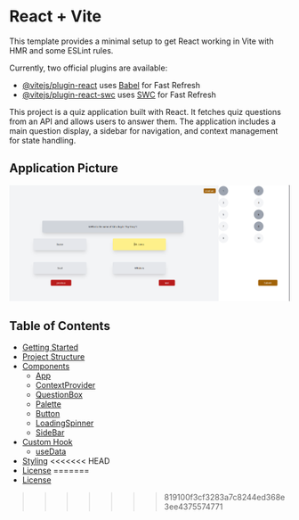 # React + Vite

This template provides a minimal setup to get React working in Vite with HMR and some ESLint rules.

Currently, two official plugins are available:

- [@vitejs/plugin-react](https://github.com/vitejs/vite-plugin-react/blob/main/packages/plugin-react/README.md) uses [Babel](https://babeljs.io/) for Fast Refresh
- [@vitejs/plugin-react-swc](https://github.com/vitejs/vite-plugin-react-swc) uses [SWC](https://swc.rs/) for Fast Refresh


This project is a quiz application built with React. It fetches quiz questions from an API and allows users to answer them. The application includes a main question display, a sidebar for navigation, and context management for state handling.
 <h2>Application Picture</h2>
 <img src="./src/utils/Application.png">

## Table of Contents
- [Getting Started](#getting-started)
- [Project Structure](#project-structure)
- [Components](#components)
  - [App](#app)
  - [ContextProvider](#contextprovider)
  - [QuestionBox](#questionbox)
  - [Palette](#palette)
  - [Button](#button)
  - [LoadingSpinner](#loadingspinner)
  - [SideBar](#sidebar)
- [Custom Hook](#custom-hook)
  - [useData](#usedata)
- [Styling](#styling)
<<<<<<< HEAD
- [License](#license)
=======
- [License](#license)
>>>>>>> 819100f3cf3283a7c8244ed368e3ee4375574771